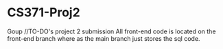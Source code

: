 # CS371-Proj2

Goup //TO-DO's project 2 submission
All front-end code is located on the front-end branch where as the main branch just stores the sql code.
